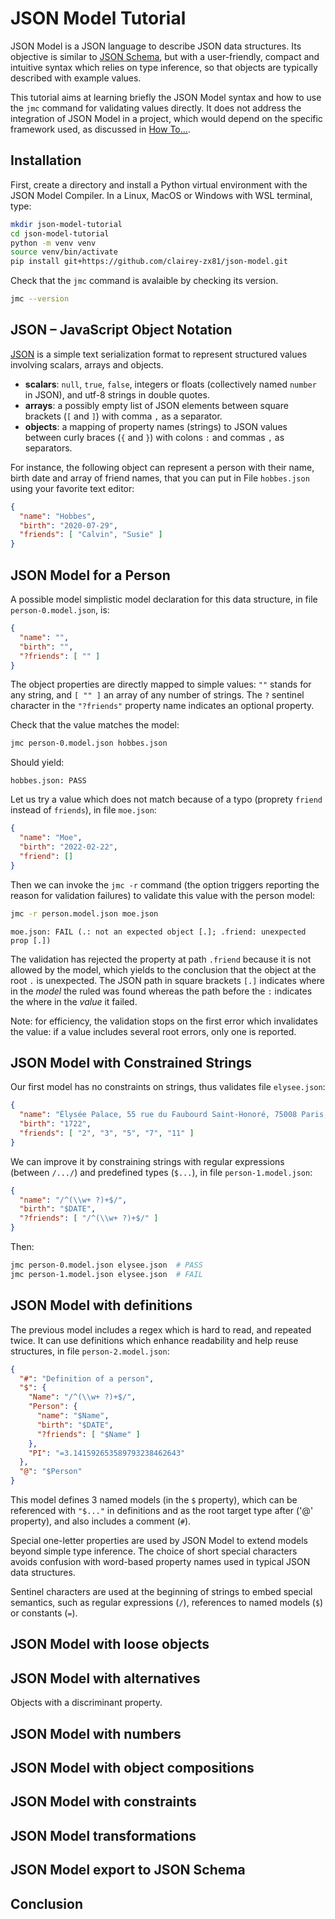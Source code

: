 # JSON Model Tutorial

JSON Model is a JSON language to describe JSON data structures.
Its objective is similar to [JSON Schema](https://json-schema.org/), but with
a user-friendly, compact and intuitive syntax which relies on type inference,
so that objects are typically described with example values.

This tutorial aims at learning briefly the JSON Model syntax and how to use
the `jmc` command for validating values directly.
It does not address the integration of JSON Model in a project, which
would depend on the specific framework used, as discussed in [How To…](HOWTO.md).

## Installation

First, create a directory and install a Python virtual environment with the JSON Model
Compiler. In a Linux, MacOS or Windows with WSL terminal, type:

```sh
mkdir json-model-tutorial
cd json-model-tutorial
python -m venv venv
source venv/bin/activate
pip install git+https://github.com/clairey-zx81/json-model.git
```

Check that the `jmc` command is avalaible by checking its version.

```sh
jmc --version
```

## JSON – JavaScript Object Notation

[JSON](https://www.json.org/) is a simple text serialization format to represent structured
values involving scalars, arrays and objects.

- **scalars**: `null`, `true`, `false`, integers or floats (collectively named `number` in JSON),
  and utf-8 strings in double quotes.
- **arrays**: a possibly empty list of JSON elements between square brackets (`[` and `]`)
  with comma `,` as a separator.
- **objects**: a mapping of property names (strings) to JSON values between curly braces
  (`{` and `}`) with colons `:` and commas `,` as separators.

For instance, the following object can represent a person with their name, birth date and array
of friend names, that you can put in File `hobbes.json` using your favorite text editor:

```json
{
  "name": "Hobbes",
  "birth": "2020-07-29",
  "friends": [ "Calvin", "Susie" ]
}
```

## JSON Model for a Person

A possible model simplistic model declaration for this data structure,
in file `person-0.model.json`, is:

```json
{
  "name": "",
  "birth": "",
  "?friends": [ "" ]
}
```

The object properties are directly mapped to simple values: `""` stands for any string,
and `[ "" ]` an array of any number of strings.
The `?` sentinel character in the `"?friends"` property name indicates an optional property.

Check that the value matches the model:

```sh
jmc person-0.model.json hobbes.json
```

Should yield:

```
hobbes.json: PASS
```

Let us try a value which does not match because of a typo (proprety `friend` instead of `friends`),
in file `moe.json`:

```json
{
  "name": "Moe",
  "birth": "2022-02-22",
  "friend": []
}
```

Then we can invoke the `jmc -r` command (the option triggers reporting the reason for
validation failures) to validate this value with the person model:

```sh
jmc -r person.model.json moe.json
```
```
moe.json: FAIL (.: not an expected object [.]; .friend: unexpected prop [.])
```

The validation has rejected the property at path `.friend` because it is not allowed
by the model, which yields to the conclusion that the object at the root `.` is unexpected.
The JSON path in square brackets `[.]` indicates where in the _model_ the
ruled was found whereas the path before the `:` indicates the where in the _value_ it failed.

Note: for efficiency, the validation stops on the first error which invalidates the value:
if a value includes several root errors, only one is reported.

## JSON Model with Constrained Strings

Our first model has no constraints on strings, thus validates file `elysee.json`:

```json
{
  "name": "Élysée Palace, 55 rue du Faubourd Saint-Honoré, 75008 Paris, France.",
  "birth": "1722",
  "friends": [ "2", "3", "5", "7", "11" ]
}
```

We can improve it by constraining strings with regular expressions (between `/.../`)
and predefined types (`$...`), in file `person-1.model.json`:

```json
{
  "name": "/^(\\w+ ?)+$/",
  "birth": "$DATE",
  "?friends": [ "/^(\\w+ ?)+$/" ]
}
```

Then:

```sh
jmc person-0.model.json elysee.json  # PASS
jmc person-1.model.json elysee.json  # FAIL
```

## JSON Model with definitions

The previous model includes a regex which is hard to read, and repeated twice.
It can use definitions which enhance readability and help reuse structures,
in file `person-2.model.json`:

```json
{
  "#": "Definition of a person",
  "$": {
    "Name": "/^(\\w+ ?)+$/",
    "Person": {
      "name": "$Name",
      "birth": "$DATE",
      "?friends": [ "$Name" ]
    },
    "PI": "=3.141592653589793238462643"
  },
  "@": "$Person"
}
```

This model defines 3 named models (in the `$` property), which can be referenced with `"$..."`
in definitions and as the root target type after ('@' property), and also includes a
comment (`#`).

Special one-letter properties are used by JSON Model to extend models beyond simple
type inference. The choice of short special characters avoids confusion with word-based
property names used in typical JSON data structures.

Sentinel characters are used at the beginning of strings to embed special semantics,
such as regular expressions (`/`), references to named models (`$`) or constants (`=`).

## JSON Model with loose objects

## JSON Model with alternatives

Objects with a discriminant property.

## JSON Model with numbers

## JSON Model with object compositions

## JSON Model with constraints

## JSON Model transformations

## JSON Model export to JSON Schema

## Conclusion
